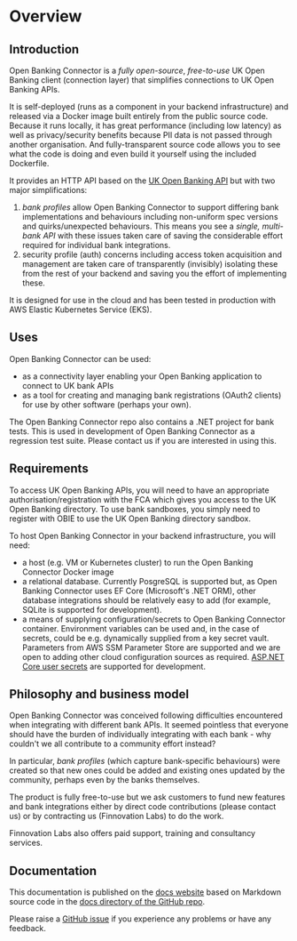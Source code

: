 # Overview

## Introduction

Open Banking Connector is a *fully open-source*, *free-to-use* UK Open Banking client (connection layer) that simplifies connections to UK Open Banking APIs.

It is self-deployed (runs as a component in your backend infrastructure) and released via a Docker image built entirely from the public source code. Because it runs locally, it has great performance (including low latency) as well as privacy/security benefits because PII data is not passed through another organisation. And fully-transparent source code allows you to see what the code is doing and even build it yourself using the included Dockerfile.

It provides an HTTP API based on the [UK Open Banking API](https://standards.openbanking.org.uk/specifications/) but with two major simplifications:

1. *bank profiles* allow Open Banking Connector to support differing bank implementations and behaviours including non-uniform spec versions and quirks/unexpected behaviours. This means you see a *single, multi-bank API* with these issues taken care of saving the considerable effort required for individual bank integrations.
2. security profile (auth) concerns including access token acquisition and management are taken care of transparently (invisibly) isolating these from the rest of your backend and saving you the effort of implementing these.

It is designed for use in the cloud and has been tested in production with AWS Elastic Kubernetes Service (EKS).

## Uses

Open Banking Connector can be used:

- as a connectivity layer enabling your Open Banking application to connect to UK bank APIs
- as a tool for creating and managing bank registrations (OAuth2 clients) for use by other software (perhaps your own).

The Open Banking Connector repo also contains a .NET project for bank tests. This is used in development of Open Banking Connector as a regression test suite. Please contact us if you are interested in using this.

## Requirements

To access UK Open Banking APIs, you will need to have an appropriate authorisation/registration with the FCA which gives you access to the UK Open Banking directory. To use bank sandboxes, you simply need to register with OBIE to use the UK Open Banking directory sandbox.

To host Open Banking Connector in your backend infrastructure, you will need:

- a host (e.g. VM or Kubernetes cluster) to run the Open Banking Connector Docker image
- a relational database. Currently PosgreSQL is supported but, as Open Banking Connector uses EF Core (Microsoft's .NET ORM), other database integrations should be relatively easy to add (for example, SQLite is supported for development).
- a means of supplying configuration/secrets to Open Banking Connector container. Environment variables can be used and, in the case of secrets, could be e.g. dynamically supplied from a key secret vault. Parameters from AWS SSM Parameter Store are supported and we are open to adding other cloud configuration sources as required. [ASP.NET Core user secrets](https://learn.microsoft.com/en-us/aspnet/core/security/app-secrets?view=aspnetcore-6.0&tabs=windows#secret-manager) are supported for development. 

## Philosophy and business model

Open Banking Connector was conceived following difficulties encountered when integrating with different bank APIs. It seemed pointless that everyone should have the burden of individually integrating with each bank - why couldn't we all contribute to a community effort instead?

In particular, *bank profiles* (which capture bank-specific behaviours) were created so that new ones could be added and existing ones updated by the community, perhaps even by the banks themselves.

The product is fully free-to-use but we ask customers to fund new features and bank integrations either by direct code contributions (please contact us) or by contracting us (Finnovation Labs) to do the work.

Finnovation Labs also offers paid support, training and consultancy services.

## Documentation

This documentation is published on the [docs website](https://docs.openbankingconnector.io/) based on Markdown source code in the [docs directory of the GitHub repo](https://github.com/finlabsuk/open-banking-connector/tree/master/docs).

Please raise a [GitHub issue](https://github.com/finlabsuk/open-banking-connector/issues) if you experience any problems or have any feedback.
